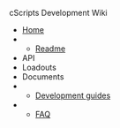 cScripts Development Wiki
* [Home](https://github.com/7Cav/cScripts/wiki)
 * * [Readme](https://github.com/7Cav/cScripts/blob/master/README.md)
* API
* Loadouts
* Documents
 * * [Development guides](https://github.com/7Cav/cScripts/wiki/Guides)
 * * [FAQ](https://github.com/7Cav/cScripts/wiki/FAQ)
